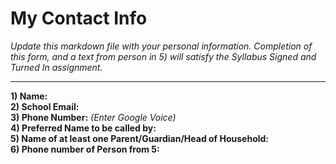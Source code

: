 # My Contact Info

_Update this markdown file with your personal information. Completion of this form, and a text from person in 5) will satisfy the Syllabus Signed and Turned In assignment._

---

**1) Name:**  
**2) School Email:**  
**3) Phone Number:** _(Enter Google Voice)_  
**4) Preferred Name to be called by:**  
**5) Name of at least one Parent/Guardian/Head of Household:**  
**6) Phone number of Person from 5:**  


